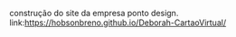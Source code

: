 construção do site da empresa ponto design.
link:https://hobsonbreno.github.io/Deborah-CartaoVirtual/
